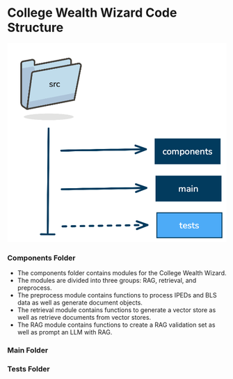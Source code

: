 # College Wealth Wizard Code Structure
![Untitled-2024-09-24-1823.png](../data/Untitled-2024-09-24-1823.png)


### Components Folder
- The components folder contains modules for the College Wealth Wizard. 
- The modules are divided into three groups: RAG, retrieval, and preprocess.
- The preprocess module contains functions to process IPEDs and BLS data as well as generate document objects.
- The retrieval module contains functions to generate a vector store as well as retrieve documents from vector stores.
- The RAG module contains functions to create a RAG validation set as well as prompt an LLM with RAG. 

### Main Folder

### Tests Folder
